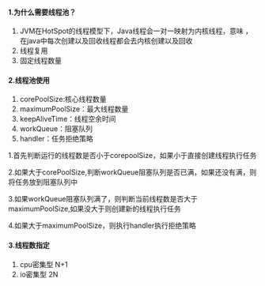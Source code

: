#### 1.为什么需要线程池？

1. JVM在HotSpot的线程模型下，Java线程会一对一映射为内核线程，意味 ，在java中每次创建以及回收线程都会去内核创建以及回收
2. 线程复用
3. 固定线程数量

#### 2.线程池使用

1. corePoolSize:核心线程数量
2. maximumPoolSize：最大线程数量
3. keepAliveTime：线程空余时间
4. workQueue：阻塞队列
5. handler：任务拒绝策略

1.首先判断运行的线程数是否小于corepoolSize，如果小于直接创建线程执行任务

2.如果大于corePoolSize,判断workQueue阻塞队列是否已满，如果还没有满，则将任务放到阻塞队列中

3.如果workQueue阻塞队列满了，则判断当前线程数是否大于maximumPoolSize,如果没大于则创建新的线程执行任务

4.如果大于maximumPoolSize，则执行handler执行拒绝策略

#### 3.线程数指定

1. cpu密集型 N+1
2. io密集型 2N

